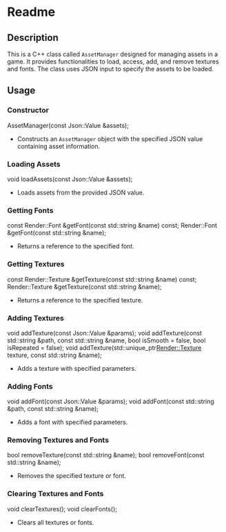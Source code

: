 # Readme

## Description

This is a C++ class called `AssetManager` designed for managing assets in a game. It provides functionalities to load, access, add, and remove textures and fonts. The class uses JSON input to specify the assets to be loaded.

## Usage

### Constructor

AssetManager(const Json::Value &assets);

- Constructs an `AssetManager` object with the specified JSON value containing asset information.

### Loading Assets

void loadAssets(const Json::Value &assets);

- Loads assets from the provided JSON value.

### Getting Fonts

const Render::Font &getFont(const std::string &name) const;
Render::Font &getFont(const std::string &name);

- Returns a reference to the specified font.

### Getting Textures

const Render::Texture &getTexture(const std::string &name) const;
Render::Texture &getTexture(const std::string &name);

- Returns a reference to the specified texture.

### Adding Textures

void addTexture(const Json::Value &params);
void addTexture(const std::string &path, const std::string &name, bool isSmooth = false, bool isRepeated = false);
void addTexture(std::unique_ptr<Render::Texture> texture, const std::string &name);

- Adds a texture with specified parameters.

### Adding Fonts

void addFont(const Json::Value &params);
void addFont(const std::string &path, const std::string &name);

- Adds a font with specified parameters.

### Removing Textures and Fonts

bool removeTexture(const std::string &name);
bool removeFont(const std::string &name);

- Removes the specified texture or font.

### Clearing Textures and Fonts

void clearTextures();
void clearFonts();

- Clears all textures or fonts.
